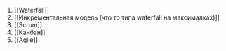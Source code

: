 1. [[Waterfall]]
2. [[Инкрементальная модель (что то типа waterfall на максималках)]]
3. [[Scrum]]
4. [[Канбан]]
5. [[Agile]]